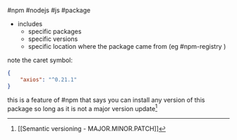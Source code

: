 #npm #nodejs #js #package 

- includes 
	- specific packages
	- specific versions
	- specific location where the package came from (eg #npm-registry )

note the caret symbol:

```json
{
	"axios": "^0.21.1"
}
```

this is a feature of #npm that says you can install any version of this package so long as it is not a major version update[^1]

	

[^1]:[[Semantic versioning - MAJOR.MINOR.PATCH]]
